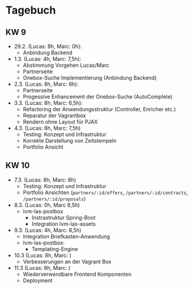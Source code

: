 # Tagebuch

## KW 9

* 29.2. (Lucas: 8h, Marc: 0h):
    * Anbindung Backend
* 1.3. (Lucas: 4h, Marc: 7,5h):
    * Abstimmung Vorgehen Lucas/Marc
    * Partnerseite
    * Onebox-Suche Implementierung (Anbindung Backend)
* 2.3. (Lucas: 8h, Marc: 6h):
    * Partnerseite
    * Progessive Enhancement der Onebox-Suche (AutoComplete)
* 3.3. (Lucas: 8h, Marc: 6,5h):
    * Refactoring der Anwendungsstruktur (Controller, Enricher etc.)
    * Reparatur der Vagrantbox
    * Rendern ohne Layout für PJAX
* 4.3. (Lucas: 8h, Marc: 7,5h)
    * Testing: Konzept und Infrastruktur
    * Korrekte Darstellung von Zeitstempeln
    * Portfolio Ansicht

## KW 10

* 7.3. (Lucas: 8h, Marc: 8h)
    * Testing: Konzept und Infrastruktur
    * Portfolio Ansichten (`partners/:id/offers`, `/partners/:id/contracts`, `/partners/:id/proposals`)
* 8.3. (Lucas: 0h, Marc 8,5h)
    * lvm-las-postbox
        * Instrastruktur Spring-Boot
        * Integration lvm-las-assets
* 9.3. (Lucas: 4h, Marc: 8,5h)
    * Integration Briefkasten-Anwendung
    * lvm-las-postbox:
        * Templating-Engine
* 10.3 (Lucas: 8h, Marc: )
    * Verbesserungen an der Vagrant Box
* 11.3 (Lucas: 8h, Marc: )
    * Wiederverwendbare Frontend Komponenten
    * Deployment
